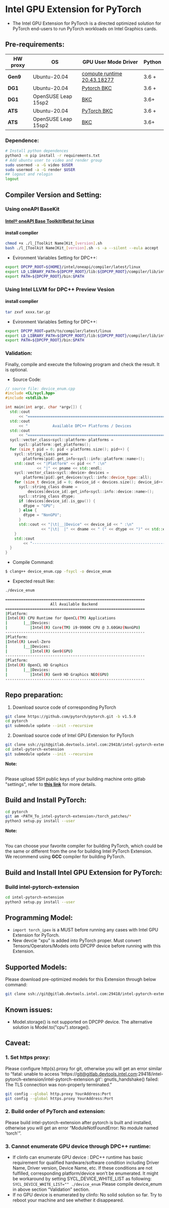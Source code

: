 # Intel GPU Extension for PyTorch

*  The Intel GPU Extension for PyTorch is a directed optimized solution for PyTorch end-users to run PyTorch workloads on Intel Graphics cards.

## Pre-requirements:

| **HW proxy** | **OS** | **GPU User Mode Driver** | Python |
| ------ | ------ | ------ | ------ |
| **Gen9** | Ubuntu-20.04 | [compute runtime 20.43.18277](https://github.com/intel/compute-runtime/releases/tag/20.43.18277) | 3.6 + |
| **DG1** | Ubuntu-20.04 |  [Pytorch BKC](https://wiki.ith.intel.com/pages/viewpage.action?spaceKey=OSGCSH&title=PyTorch+Environment+BKC)| 3.6 + |
| **DG1** | OpenSUSE Leap 15sp2| [BKC](about:blank) | 3.6+ |
| **ATS** | Ubuntu-20.04 |  [PyTorch BKC](https://wiki.ith.intel.com/pages/viewpage.action?spaceKey=OSGCSH&title=PyTorch+Environment+BKC) | 3.6 + |
| **ATS** | OpenSUSE Leap 15sp2| [BKC](about:blank) | 3.6+ |

### **Dependence:**

```bash
# Install python dependences
python3 -m pip install -r requirements.txt
# Add ubuntu user to video and render group
sudo usermod -a -G video $USER
sudo usermod -a -G render $USER
## logout and relogin
logout
```

## **Compiler Version and Setting:**

### Using oneAPI BaseKit 

#### [Intel® oneAPI Base Toolkit(Beta) for Linux](https://dynamicinstaller.intel.com/oneapi/toolkits/base-kit/linux/)

#### install complier

```bash
chmod +x ./l_[Toolkit Name]Kit_[version].sh
bash ./l_[Toolkit Name]Kit_[version].sh -s -a --silent --eula accept
```

- Evironment Variables Setting for DPC++:

```bash
export DPCPP_ROOT=${HOME}/intel/oneapi/compiler/latest/linux
export LD_LIBRARY_PATH=${DPCPP_ROOT}/lib:${DPCPP_ROOT}/compiler/lib/intel64_lin:${LD_LIBRARY_PATH}
export PATH=${DPCPP_ROOT}/bin:$PATH
```
### Using Intel LLVM for DPC++ Preview Vesion

#### install complier

```bash
tar zxvf xxxx.tar.gz
```

- Evironment Variables Setting for DPC++:

```bash
export DPCPP_ROOT=path/to/compiler/latest/linux
export LD_LIBRARY_PATH=${DPCPP_ROOT}/lib:${DPCPP_ROOT}/compiler/lib/intel64_lin:${LD_LIBRARY_PATH}
export PATH=${DPCPP_ROOT}/bin:$PATH
```

### **Validation:**
Finally, compile and execute the following program and check the result. It is optional.

- Source Code:

```c++
// source file: device_enum.cpp
#include <CL/sycl.hpp>
#include <stdlib.h>

int main(int argc, char *argv[]) {
  std::cout
      << "================================================================\n";
  std::cout
      << "           Available DPC++ Platforms / Devices                  \n";
  std::cout
      << "================================================================\n";
  sycl::vector_class<sycl::platform> platforms =
      sycl::platform::get_platforms();
  for (size_t pid = 0; pid < platforms.size(); pid++) {
    sycl::string_class pname =
        platforms[pid].get_info<sycl::info::platform::name>();
    std::cout << "|Platform" << pid << " :\n"
              << "|" << pname << std::endl;
    sycl::vector_class<sycl::device> devices =
        platforms[pid].get_devices(sycl::info::device_type::all);
    for (size_t device_id = 0; device_id < devices.size(); device_id++) {
      sycl::string_class dname =
          devices[device_id].get_info<sycl::info::device::name>();
      sycl::string_class dtype;
      if (devices[device_id].is_gpu()) {
        dtype = "GPU";
      } else {
        dtype = "NonGPU";
      }
      std::cout << "|\t|__|Device" << device_id << " :\n"
                << "|\t|  |" << dname << " (" << dtype << ")" << std::endl;
    }
    std::cout
        << "----------------------------------------------------------------\n";
  }
}

```

- Compile Command:

```bash
$ clang++ device_enum.cpp -fsycl -o device_enum
```

- Expected result like:

```bash
./device_enum

==============================================================
                    All Available Backend                     
==============================================================
|Platform:
|Intel(R) CPU Runtime for OpenCL(TM) Applications
|       |__|Devices:
|          |Intel(R) Core(TM) i9-9900K CPU @ 3.60GHz(NonGPU)
--------------------------------------------------------------
|Platform:
|Intel(R) Level-Zero
|       |__|Devices:
|          |Intel(R) Gen9(GPU)
--------------------------------------------------------------
|Platform:
|Intel(R) OpenCL HD Graphics
|       |__|Devices:
|          |Intel(R) Gen9 HD Graphics NEO(GPU)
--------------------------------------------------------------
```

## Repo preparation:

1.  Download source code of corresponding PyTorch

```bash
git clone https://github.com/pytorch/pytorch.git -b v1.5.0
cd pytorch
git submodule update --init --recursive
```

2.  Download source code of Intel GPU Extension for PyTorch

```bash
git clone ssh://git@gitlab.devtools.intel.com:29418/intel-pytorch-extension/intel-pytorch-extension.git
cd intel-pytorch-extension
git submodule update --init --recursive
```
**Note:**

<br>Please upload SSH public keys of your building machine onto gitlab "settings", refer to [**this link**](https://gitlab.devtools.intel.com/help/ssh/README#locating-an-existing-ssh-key-pair) for more details.

## Build and Install PyTorch:

```bash
cd pytorch
git am <PATH_To_intel-pytorch-extension>/torch_patches/*
python3 setup.py install --user
```
**Note:**

<br>You can choose your favorite compiler for building PyTorch, which could be the same or different from the one for building Intel PyTorch Extension.
<br>We recommend using **GCC** compiler for building PyTorch. 

## Build and Install Intel GPU Extension for PyTorch:

### Build intel-pytorch-extension

```bash
cd intel-pytorch-extension
python3 setup.py install --user
```

## Programming Model:

*  ```import torch_ipex``` is a MUST before running any cases with Intel GPU Extension for PyTorch.
*  New devcie "xpu" is added into PyTorch proper. Must convert Tensors/Operators/Models onto DPCPP device before running with this Extension.

## Supported Models:

Please download pre-optimized models for this Extension through below command:

```bash
git clone ssh://git@gitlab.devtools.intel.com:29418/intel-pytorch-extension/gpu-optimized-models.git
```

## Known issues:

*  Model.storage() is not supported on DPCPP device. The alternative solution is Model.to("cpu").storage().

## Caveat:

### 1. Set https proxy:

Please configure http(s).proxy for git, otherwise you will get an error similar to “fatal: unable to access 'https://git@gitlab.devtools.intel.com:29418/intel-pytorch-extension/intel-pytorch-extension.git': gnutls_handshake() failed: The TLS connection was non-properly terminated.”

```bash
git config --global http.proxy YourAddress:Port
git config --global https.proxy YourAddress:Port
```
### 2. Build order of PyTorch and extension:

Please build intel-pytorch-extension after pytorch is built and installed, otherwise you will get an error “ModuleNotFoundError: No module named 'torch'”.

### 3. Cannot enumerate GPU device through DPC++ runtime:

- If clinfo can enumerate GPU device :
DPC++ runtime has basic requirement for qualified hardware/software condition including Driver Name, Driver version, Device Name, etc.
If these conditions are not fulfilled, corresponding platform/device won’t be enumerated.
It might be workaround by setting SYCL_DEVICE_WHITE_LIST as following: `SYCL_DEVICE_WHITE_LIST="" ./device_enum`
Please compile device_enum in above section “Validation” section.
- If no GPU device is enumerated by clinfo:
No solid solution so far. Try to reboot your machine and see whether it disappeared.

